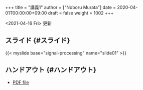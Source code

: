 +++
title = "講義1"
author = ["Noboru Murata"]
date = 2020-04-01T00:00:00+09:00
draft = false
weight = 1002
+++

<span class="timestamp-wrapper"><span class="timestamp">&lt;2021-04-16 Fri&gt; </span></span> 更新


## スライド {#スライド}

{{< myslide base="signal-processing" name="slide01" >}}


## ハンドアウト {#ハンドアウト}

-   [PDF file](https://noboru-murata.github.io/signal-processing/pdfs/slide01.pdf)